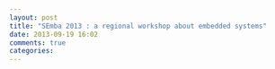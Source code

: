 ```yaml
---
layout: post
title: "SEmba 2013 : a regional workshop about embedded systems"
date: 2013-09-19 16:02
comments: true
categories: 
---
```


